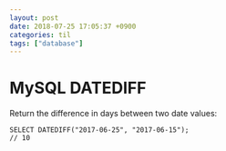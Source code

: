 ```yaml
---
layout: post
date: 2018-07-25 17:05:37 +0900
categories: til
tags: ["database"]
---
```


# MySQL DATEDIFF

Return the difference in days between two date values:

    SELECT DATEDIFF("2017-06-25", "2017-06-15");
    // 10
